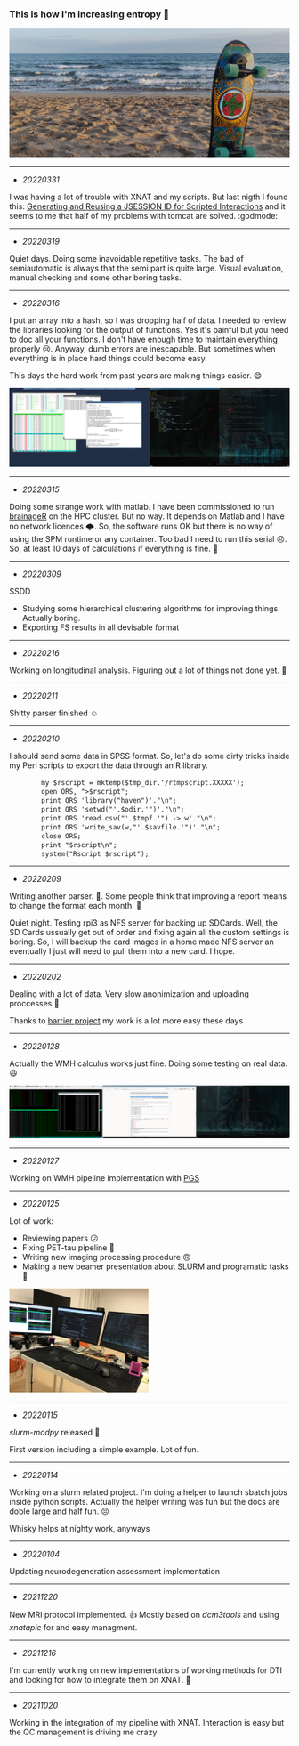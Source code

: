 <!--
### Hi there 👋


**asqwerty666/asqwerty666** is a ✨ _special_ ✨ repository because its `README.md` (this file) appears on your GitHub profile.

Here are some ideas to get you started:

- 🔭 I’m currently working on ...
- 🌱 I’m currently learning ...
- 👯 I’m looking to collaborate on ...
- 🤔 I’m looking for help with ...
- 💬 Ask me about ...
- 📫 How to reach me: ...
- 😄 Pronouns: ...
- ⚡ Fun fact: ...
-->

### This is how I'm increasing entropy  🤪

![](surfskate02.jpg)

---

 - *20220331*

I was having a lot of trouble with XNAT and my scripts. But last nigth I found this: [Generating and Reusing a JSESSION ID for Scripted Interactions](https://wiki.xnat.org/documentation/how-to-use-xnat/generating-and-reusing-a-jsession-id-for-scripted-interactions) and it seems to me that half of my problems with tomcat are solved. :godmode: 

---

 - *20220319*
 
 Quiet days. Doing some inavoidable repetitive tasks. The bad of semiautomatic is always that the semi part is quite large. Visual evaluation, manual checking and some other boring tasks.
 
---

 - *20220316*

I put an array into a hash, so I was dropping half of data. I needed to review the libraries looking for the output of functions. Yes it's painful but you need to doc all your functions. I don't have enough time to maintain everything properly 😢. Anyway, dumb errors are inescapable. But sometimes when everything is in place hard things could become easy. 

This days the hard work from past years are making things easier. 😄

![](brainage_working.png)

---

 - *20220315*
 
Doing some strange work with matlab. I have been commissioned to run [brainageR](https://github.com/james-cole/brainageR) on the HPC cluster. But no way. It depends on Matlab and I have no network licences 🌩️. So, the software runs OK but there is no way of using the SPM runtime or any container. Too bad I need to run this serial 😠. So, at least 10 days of calculations if everything is fine. 👊 

---

 - *20220309*
 
 SSDD
 
 - Studying some hierarchical clustering algorithms for improving things. Actually boring.
 - Exporting FS results in all devisable format
 
 
 
---

 - *20220216*

Working on longitudinal analysis. Figuring out a lot of things not done yet. 🤯

---

 - *20220211*
 
Shitty parser finished ☺️
 
---

 - *20220210*

I should send some data in SPSS format. So, let's do some dirty tricks inside my Perl scripts to export the data through an R library. 

```
		my $rscript = mktemp($tmp_dir.'/rtmpscript.XXXXX');
		open ORS, ">$rscript";
		print ORS 'library("haven")'."\n";
		print ORS 'setwd("'.$odir.'")'."\n";
		print ORS 'read.csv("'.$tmpf.'") -> w'."\n";
		print ORS 'write_sav(w,"'.$savfile.'")'."\n";
		close ORS;
		print "$rscript\n";
		system("Rscript $rscript");
```

---

 - *20220209*

Writing another parser. 💩. Some people think that improving a report means to change the format each month. 🤦

Quiet night. 
Testing rpi3 as NFS server for backing up SDCards. Well, the SD Cards ussually get out of order and fixing again all the custom settings is boring. So, I will backup the card images in a home made NFS server an eventually I just will need to pull them into a new card. I hope.

---
 - *20220202*

Dealing with a lot of data. Very slow anonimization and uploading proccesses 🤮 

Thanks to [barrier project](https://github.com/debauchee/barrier) my work is a lot more easy these days

---
- *20220128*

Actually the WMH calculus works just fine. Doing some testing on real data. 😃 

![Working on now](3screens.png)

---

 - *20220127*

Working on WMH pipeline implementation with [PGS](https://wmh.isi.uu.nl/results/pgs/)

---
 - *20220125*

Lot of work: 

- Reviewing papers 😕
- Fixing PET-tau pipeline 🥴
- Writing new imaging processing procedure 🙃
- Making a new beamer presentation about SLURM and programatic tasks 🤠 

<img src="IMG-0259.jpg" width="250" />

---
 - *20220115*

*slurm-modpy* released 🙂

First version including a simple example. Lot of fun.

---
 - *20220114*

Working on a slurm related project. I'm doing a helper to launch sbatch jobs inside python scripts. Actually the helper writing was fun but the docs are doble large and half fun. :persevere: 

Whisky helps at nighty work, anyways

---
  - *20220104*

Updating neurodegeneration assessment implementation

---
  - *20211220*

New MRI protocol implemented. 👍 Mostly based on *dcm3tools* and using *xnatapic* for and easy managment.  
 
---
  - *20211216*

I'm currently working on new implementations of working methods for DTI and looking for how to integrate them on XNAT. 🤦

---
 - *20211020*
 
 Working in the integration of my pipeline with XNAT. Interaction is easy but the QC management is driving me crazy
